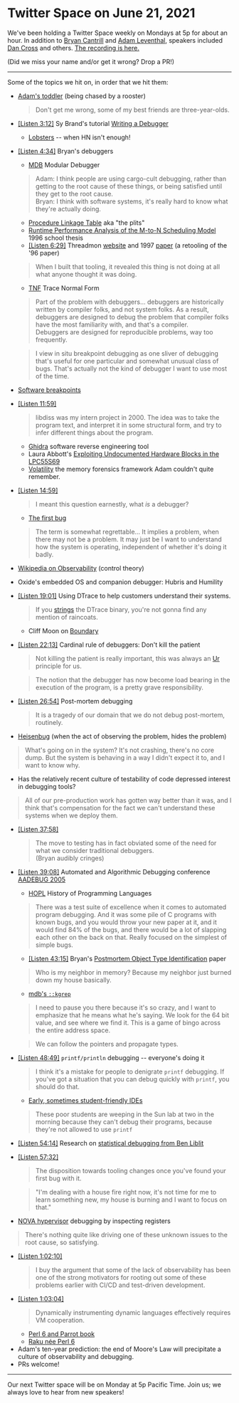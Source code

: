 # Twitter Space on June 21, 2021

We've been holding a Twitter Space weekly on Mondays at 5p for about an hour.
In addition to [Bryan Cantrill](https://twitter.com/bcantrill) and
[Adam Leventhal](https://twitter.com/ahl), speakers included
[Dan Cross](https://twitter.com/DanCrossNYC) and others.
[The recording is here.](https://youtu.be/UOucW3F7nCg)

(Did we miss your name and/or get it wrong? Drop a PR!)

---
Some of the topics we hit on, in order that we hit them:

- [Adam's toddler](https://twitter.com/ahl/status/1381978199404371968) (being chased by a rooster)
  > Don't get me wrong, some of my best friends are three-year-olds.
- [[Listen 3:12]](https://youtu.be/UOucW3F7nCg?t=192) Sy Brand's tutorial
  [Writing a Debugger](https://blog.tartanllama.xyz/writing-a-linux-debugger-setup/)
  - [Lobsters](https://lobste.rs/) -- when HN isn't enough!
- [[Listen 4:34]](https://youtu.be/UOucW3F7nCg?t=274) Bryan's debuggers
  - [MDB](https://illumos.org/books/mdb/intro-1.html#intro-1) Modular Debugger
  > Adam: I think people are using cargo-cult debugging, rather than getting to the root cause
  > of these things, or being satisfied until they get to the root cause. \
  > Bryan: I think with software systems, it's really hard to know what they're actually doing.
  - [Procedure Linkage Table][plt] aka "the plits"
  - [Runtime Performance Analysis of the M-to-N Scheduling Model][m2n] 1996 school thesis
  - [[Listen 6:29]](https://youtu.be/UOucW3F7nCg?t=389)
    Threadmon [website](https://cs.brown.edu/research/thmon/thmon.html)
    and 1997 [paper](https://www.computer.org/csdl/proceedings-article/hicss/1997/7734010253/12OmNC3FG5x)
    (a retooling of the '96 paper)
  > When I built that tooling, it revealed this thing
  > is not doing at all what anyone thought it was doing.
  - [TNF](https://docs.oracle.com/cd/E19504-01/802-5880/6i9k05dgd/index.html) Trace Normal Form
  > Part of the problem with debuggers... debuggers are historically written by compiler folks,
  > and not system folks. As a result, debuggers are designed to debug the problem that
  > compiler folks have the most familiarity with, and that's a compiler. \
  > Debuggers are designed for reproducible problems, way too frequently.
  
  > I view in situ breakpoint debugging as one sliver of debugging that's useful for
  > one particular and somewhat unusual class of bugs. That's actually not the kind of
  > debugger I want to use most of the time.
- [Software breakpoints](https://en.wikipedia.org/wiki/Breakpoint#Software)
- [[Listen 11:59]](https://youtu.be/UOucW3F7nCg?t=719)
  > libdiss was my intern project in 2000. The idea was to take the program text,
  > and interpret it in some structural form, and try to infer different things about the program.
  - [Ghidra](https://ghidra-sre.org/) software reverse engineering tool
  - Laura Abbott's [Exploiting Undocumented Hardware Blocks in the LPC55S69](https://oxide.computer/blog/lpc55)
  - [Volatility](https://www.volatilityfoundation.org/) the memory forensics
    framework Adam couldn't quite remember.
- [[Listen 14:59]](https://youtu.be/UOucW3F7nCg?t=899)
  > I meant this question earnestly, what _is_ a debugger?
  - [The first bug](https://www.nationalgeographic.org/thisday/sep9/worlds-first-computer-bug/)
  > The term is somewhat regrettable... It implies a problem, when there may not be a problem.
  > It may just be I want to understand how the system is operating, independent of whether
  > it's doing it badly.
- [Wikipedia on Observability](https://en.wikipedia.org/wiki/Observability) (control theory)
- Oxide's embedded OS and companion debugger: Hubris and Humility
- [[Listen 19:01]](https://youtu.be/UOucW3F7nCg?t=1141)
  Using DTrace to help customers understand their systems.
  > If you [strings](https://illumos.org/man/1/strings) the DTrace binary,
  > you're not gonna find any mention of raincoats.
  - Cliff Moon on [Boundary](https://youtu.be/ShqtnrmXVAY?t=140)
- [[Listen 22:13]](https://youtu.be/UOucW3F7nCg?t=1333)
  Cardinal rule of debuggers: Don't kill the patient
  > Not killing the patient is really important,
  > this was always an [Ur](https://en.wikipedia.org/wiki/Ur) principle for us.
 
  > The notion that the debugger has now become load bearing in the execution of the program,
  > is a pretty grave responsibility.
- [[Listen 26:54]](https://youtu.be/UOucW3F7nCg?t=1614) Post-mortem debugging
  > It is a tragedy of our domain that we do not debug post-mortem, routinely.
- [Heisenbug](https://en.wikipedia.org/wiki/Heisenbug)
  (when the act of observing the problem, hides the problem)
> What's going on in the system? It's not crashing, there's no core dump.
> But the system is behaving in a way I didn't expect it to, and I want to know why.
- Has the relatively recent culture of testability of code depressed interest in debugging tools?
> All of our pre-production work has gotten way better than it was, and I think that's
> compensation for the fact we can't understand these systems when we deploy them.
- [[Listen 37:58]](https://youtu.be/UOucW3F7nCg?t=2278)
  > The move to testing has in fact obviated some of the need for
  > what we consider traditional debuggers. \
  > (Bryan audibly cringes)
- [[Listen 39:08]](https://youtu.be/UOucW3F7nCg?t=2348)
  Automated and Algorithmic Debugging conference
  [AADEBUG 2005](https://dl.acm.org/doi/proceedings/10.1145/1085130)
  - [HOPL](https://hopl4.sigplan.org/) History of Programming Languages
  > There was a test suite of excellence when it comes to automated program debugging.
  > And it was some pile of C programs with known bugs, and you would throw your new
  > paper at it, and it would find 84% of the bugs, and there would be a lot of
  > slapping each other on the back on that. Really focused on the simplest of simple bugs.
  - [[Listen 43:15]](https://youtu.be/UOucW3F7nCg?t=2595)
    Bryan's [Postmortem Object Type Identification](https://arxiv.org/abs/cs/0309037) paper
  > Who is my neighbor in memory? Because my neighbor just burned down my house basically.
  - [mdb's `::kgrep`](https://docs.oracle.com/cd/E19455-01/806-5194/6je7ktfm4/index.html)
  > I need to pause you there because it's so crazy, and I want to emphasize that
  > he means what he's saying. We look for the 64 bit value, and see where we find it.
  > This is a game of bingo across the entire address space.
  
  > We can follow the pointers and propagate types.
- [[Listen 48:49]](https://youtu.be/UOucW3F7nCg?t=2929)
  `printf/println` debugging -- everyone's doing it
  > I think it's a mistake for people to denigrate `printf` debugging.
  > If you've got a situation that you can debug quickly with `printf`, you should do that.
  - [Early, sometimes student-friendly IDEs](http://cs.brown.edu/people/spr/researchenv.html)
  > These poor students are weeping in the Sun lab at two in the morning because they
  > can't debug their programs, because they're not allowed to use `printf`
- [[Listen 54:14]](https://youtu.be/UOucW3F7nCg?t=3254)
  Research on [statistical debugging from Ben Liblit](http://pages.cs.wisc.edu/~liblit/#statistical-debugging)
- [[Listen 57:32]](https://youtu.be/UOucW3F7nCg?t=3452)
  > The disposition towards tooling changes once you've found your first bug with it.

  > "I'm dealing with a house fire right now, it's not time for me to learn something new,
  > my house is burning and I want to focus on that."
- [NOVA hypervisor](https://hypervisor.org/) debugging by inspecting registers
> There's nothing quite like driving one of these unknown issues to the root cause, so satisfying.
- [[Listen 1:02:10]](https://youtu.be/UOucW3F7nCg?t=3730)
  > I buy the argument that some of the lack of observability has been one of the strong motivators
  > for rooting out some of these problems earlier with CI/CD and test-driven development.
- [[Listen 1:03:04]](https://youtu.be/UOucW3F7nCg?t=3784)
  > Dynamically instrumenting dynamic languages effectively requires VM cooperation.
  - [Perl 6 and Parrot book](https://www.oreilly.com/library/view/perl-6-and/059600737X/)
  - [Raku née Perl 6](https://www.raku.org/)
- Adam's ten-year prediction: the end of Moore's Law will precipitate a culture of observability and debugging.
- PRs welcome!

---
Our next Twitter space will be on Monday at 5p Pacific Time.
Join us; we always love to hear from new speakers!

[m2n]: https://sjmulder.nl/dl/pdf/unsorted/1996%20-%20Cantrill%20-%20Runtime%20Performance%20Analysis%20of%20the%20M-to-N%20Scheduling%20Model.pdf
[plt]: https://refspecs.linuxfoundation.org/ELF/zSeries/lzsabi0_zSeries/x2251.html#PROCEDURELINKAGETABLE
